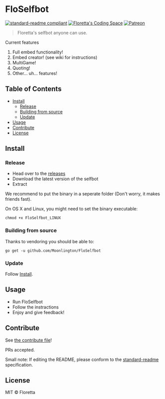 # FloSelfbot

[![standard-readme compliant](https://img.shields.io/badge/standard--readme-OK-green.svg?style=flat-square)](https://github.com/RichardLitt/standard-readme)
[![Floretta's Coding Space](https://img.shields.io/badge/discord-Floretta's%20Coding%20Space-738bd7.svg?style=flat-square)](https://discordapp.com/invite/pPxa93F)
[![Patreon](https://img.shields.io/badge/patreon-donate!-orange.svg?style=flat-square)](https://www.patreon.com/floretta)

> Floretta&#39;s selfbot anyone can use.

Current features

1.  Full embed functionality!
2.  Embed creator! (see wiki for instructions)
3.  MultiGame!
4.  Quoting!
5.  Other... uh... features!

## Table of Contents

-   [Install](#install)
    -   [Release](#release)
    -   [Building from source](#building-from-source)
    -   [Update](#update)
-   [Usage](#usage)
-   [Contribute](#contribute)
-   [License](#license)

## Install

### Release
-   Head over to the [releases](https://github.com/Moonlington/FloSelfbot/releases)
-   Download the latest version of the selfbot
-   Extract

We recommend to put the binary in a seperate folder (Don't worry, it makes friends fast).

On OS X and Linux, you might need to set the binary executable:

```
chmod +x FloSelfbot_LINUX
```

### Building from source

Thanks to vendoring you should be able to:

```
go get -u github.com/Moonlington/FloSelfbot
```

### Update

Follow [Install](#install).

## Usage

-   Run FloSelfbot
-   Follow the instractions
-   Enjoy and give feedback!


## Contribute

See [the contribute file](contribute.md)!

PRs accepted.

Small note: If editing the README, please conform to the [standard-readme](https://github.com/RichardLitt/standard-readme) specification.

## License

MIT © Floretta
